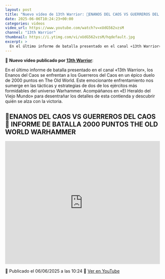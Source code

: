 ```yaml
---
layout: post
title: "Nuevo vídeo de 13th Warrior: 🎲ENANOS DEL CAOS VS GUERREROS DEL CAOS🎲 INFORME DE BATALLA 2000 PUNTOS THE OLD WORLD WARHAMMER"
date: 2025-06-06T10:24:23+00:00
categories: videos
video_url: https://www.youtube.com/watch?v=xUdG562vzsM
channel: "13th Warrior"
thumbnail: https://i.ytimg.com/vi/xUdG562vzsM/hqdefault.jpg
excerpt: >
  En el último informe de batalla presentado en el canal «13th Warrior», los Enanos del Caos se enfrentan a los Guerreros del Caos en un épico duelo de 2000 puntos en The Old World. Este emocionante enfrentamiento nos sumerge en las tácticas y estrategias de dos de los ejércitos más formidables del universo Warhammer. Acompáñanos en «El Heraldo del Viejo Mundo» para desentrañar los detalles de esta contienda y descubrir quién se alza con la victoria.
---
```


🎥 **Nuevo vídeo publicado por [13th Warrior](https://www.youtube.com/channel/UCYOhXS04iLg68Sro80yF_1w)**:

En el último informe de batalla presentado en el canal «13th Warrior», los Enanos del Caos se enfrentan a los Guerreros del Caos en un épico duelo de 2000 puntos en The Old World. Este emocionante enfrentamiento nos sumerge en las tácticas y estrategias de dos de los ejércitos más formidables del universo Warhammer. Acompáñanos en «El Heraldo del Viejo Mundo» para desentrañar los detalles de esta contienda y descubrir quién se alza con la victoria.

## 🎲ENANOS DEL CAOS VS GUERREROS DEL CAOS🎲 INFORME DE BATALLA 2000 PUNTOS THE OLD WORLD WARHAMMER

<iframe width="100%" height="400" src="https://www.youtube.com/embed/xUdG562vzsM" frameborder="0" allowfullscreen></iframe>

📅 Publicado el 06/06/2025 a las 10:24
🔗 [Ver en YouTube](https://www.youtube.com/watch?v=xUdG562vzsM)
